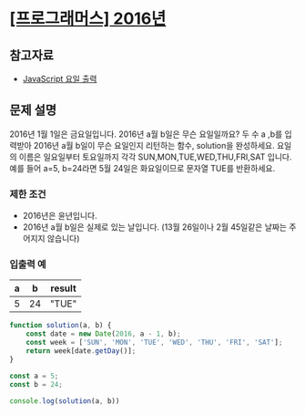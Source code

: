 # [\[프로그래머스\] 2016년](https://programmers.co.kr/learn/courses/30/lessons/12901)

## 참고자료
- [JavaScript 요일 출력](https://github.com/ksy90101/TIL/blob/master/javascript/getWeek.md)

## 문제 설명
2016년 1월 1일은 금요일입니다. 2016년 a월 b일은 무슨 요일일까요? 두 수 a ,b를 입력받아 2016년 a월 b일이 무슨 요일인지 리턴하는 함수, solution을 완성하세요. 요일의 이름은 일요일부터 토요일까지 각각 SUN,MON,TUE,WED,THU,FRI,SAT
입니다. 예를 들어 a=5, b=24라면 5월 24일은 화요일이므로 문자열 TUE를 반환하세요.

### 제한 조건
- 2016년은 윤년입니다.
- 2016년 a월 b일은 실제로 있는 날입니다. (13월 26일이나 2월 45일같은 날짜는 주어지지 않습니다)

### 입출력 예
| a | b | result |
| :---: | :---: | :---: |
| 5 | 24 | "TUE" |

```javascript
function solution(a, b) {
    const date = new Date(2016, a - 1, b);
    const week = ['SUN', 'MON', 'TUE', 'WED', 'THU', 'FRI', 'SAT'];
    return week[date.getDay()];
}

const a = 5;
const b = 24;

console.log(solution(a, b))
```